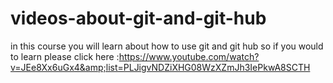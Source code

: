 # videos-about-git-and-git-hub
in this course you will learn about how to use git and git hub so if you would to learn please click here :https://www.youtube.com/watch?v=JEe8Xx6uGx4&amp;list=PLJigvNDZiXHG08WzXZmJh3IePkwA8SCTH

